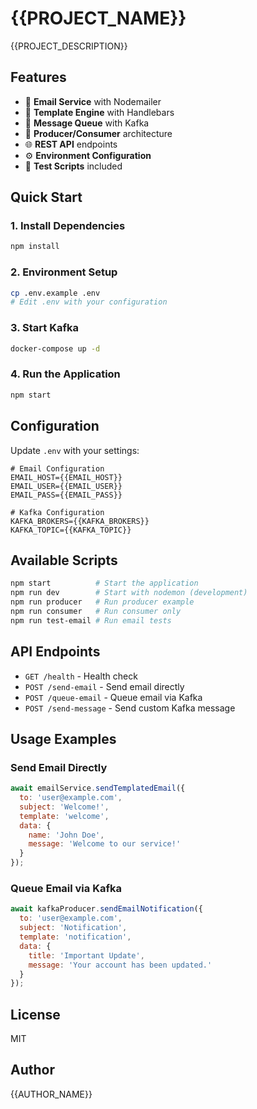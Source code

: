 # {{PROJECT_NAME}}

{{PROJECT_DESCRIPTION}}

## Features

- 📧 **Email Service** with Nodemailer
- 🎨 **Template Engine** with Handlebars
- 📨 **Message Queue** with Kafka
- 🔄 **Producer/Consumer** architecture
- 🌐 **REST API** endpoints
- ⚙️ **Environment Configuration**
- 🧪 **Test Scripts** included

## Quick Start

### 1. Install Dependencies
```bash
npm install
```

### 2. Environment Setup
```bash
cp .env.example .env
# Edit .env with your configuration
```

### 3. Start Kafka
```bash
docker-compose up -d
```

### 4. Run the Application
```bash
npm start
```

## Configuration

Update `.env` with your settings:

```env
# Email Configuration
EMAIL_HOST={{EMAIL_HOST}}
EMAIL_USER={{EMAIL_USER}}
EMAIL_PASS={{EMAIL_PASS}}

# Kafka Configuration
KAFKA_BROKERS={{KAFKA_BROKERS}}
KAFKA_TOPIC={{KAFKA_TOPIC}}
```

## Available Scripts

```bash
npm start          # Start the application
npm run dev        # Start with nodemon (development)
npm run producer   # Run producer example
npm run consumer   # Run consumer only
npm run test-email # Run email tests
```

## API Endpoints

- `GET /health` - Health check
- `POST /send-email` - Send email directly
- `POST /queue-email` - Queue email via Kafka
- `POST /send-message` - Send custom Kafka message

## Usage Examples

### Send Email Directly
```javascript
await emailService.sendTemplatedEmail({
  to: 'user@example.com',
  subject: 'Welcome!',
  template: 'welcome',
  data: {
    name: 'John Doe',
    message: 'Welcome to our service!'
  }
});
```

### Queue Email via Kafka
```javascript
await kafkaProducer.sendEmailNotification({
  to: 'user@example.com',
  subject: 'Notification',
  template: 'notification',
  data: {
    title: 'Important Update',
    message: 'Your account has been updated.'
  }
});
```

## License

MIT

## Author

{{AUTHOR_NAME}}
